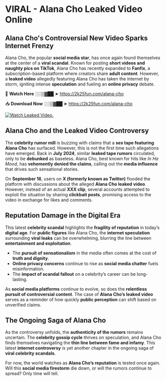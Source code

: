 # VIRAL - Alana Cho Leaked Video Online

## **Alana Cho's Controversial New Video Sparks Internet Frenzy**  

Alana Cho, the popular **social media star**, has once again found themselves at the center of a **viral scandal**. Known for posting **short videos and naughty pics on TikTok**, Alana Cho has recently expanded to **Fanfix**, a subscription-based platform where creators share **adult content**. However, a **leaked video** allegedly featuring Alana Cho has taken the internet by storm, igniting intense **speculation** and fueling an **online privacy** debate.  

🔴 **Watch Here** ░░▒▓██ ➤ https://2k25fun.com/alana-cho  

📥 **Download Now** ░░▒▓██ ➤ https://2k25fun.com/alana-cho  

[![Watch Leaked Video.](https://miro.medium.com/v2/resize:fit:828/format:webp/1*cilzJN44JGOrTw9NJCrNHA.gif "Watch Leaked Video")](https://2k25fun.com/alana-cho)

## **Alana Cho and the Leaked Video Controversy**  

The **celebrity rumor mill** is buzzing with claims that a **sex tape featuring Alana Cho** has surfaced. However, this is not the first time such allegations have emerged. Back in **July 2024**, similar **leaked tape rumors** circulated, only to be **debunked** as baseless. Alana Cho, best known for hits like *In Ha Mood*, has **vehemently denied the claims**, calling out the **media influence** that drives such sensational stories.  

On **September 16**, users on **X (formerly known as Twitter)** flooded the platform with discussions about the alleged **Alana Cho leaked video**. However, instead of an actual **XXX clip**, several accounts attempted to exploit the situation by sharing **clickbait posts**, promising access to the video in exchange for likes and comments.  

## **Reputation Damage in the Digital Era**  

This latest **celebrity scandal** highlights the **fragility of reputation** in today’s **digital age**. For **public figures** like Alana Cho, the **internet speculation** surrounding **viral leaks** can be overwhelming, blurring the line between **entertainment and exploitation**.  

- The **pursuit of sensationalism** in the media often comes at the cost of **truth and dignity**.  
- **Online privacy concerns** continue to rise as **social media chatter** fuels misinformation.  
- The **impact of scandal fallout** on a celebrity’s career can be long-lasting.  

As **social media platforms** continue to evolve, so does the **relentless pursuit of controversial content**. The case of **Alana Cho’s leaked video** serves as a reminder of how quickly **public perception** can shift based on unverified claims.  

## **The Ongoing Saga of Alana Cho**  

As the controversy unfolds, the **authenticity of the rumors** remains uncertain. The **celebrity gossip cycle** thrives on speculation, and Alana Cho finds themselves navigating the **thin line between fame and infamy**. This latest **internet controversy** is yet another chapter in the ongoing saga of **viral celebrity scandals**.  

For now, the world watches as **Alana Cho’s reputation** is tested once again. Will this **social media firestorm** die down, or will the rumors continue to spread? Only time will tell.